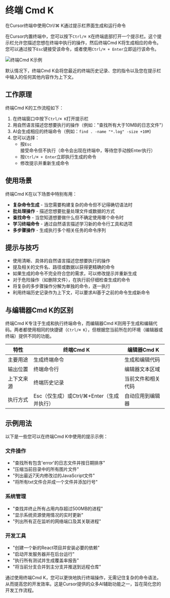 # 终端 Cmd K

在Cursor终端中使用Ctrl/⌘ K通过提示栏界面生成和运行命令

在Cursor内置终端中，您可以按下`Ctrl/⌘ K`在终端底部打开一个提示栏。这个提示栏允许您描述您想在终端中执行的操作，然后终端Cmd K将生成相应的命令。您可以通过按下`Esc`键接受该命令，或者使用`Ctrl/⌘ + Enter`立即运行该命令。

![终端Cmd K示例](https://mintlify.s3.us-west-1.amazonaws.com/cursor/images/cmdk/terminal-cmdk.png)

默认情况下，终端Cmd K会将您最近的终端历史记录、您的指令以及您在提示栏中输入的任何其他内容作为上下文。

## 工作原理

终端Cmd K的工作流程如下：

1. 在终端窗口中按下`Ctrl/⌘ K`打开提示栏
2. 用自然语言描述您想要执行的操作（例如："查找所有大于10MB的日志文件"）
3. AI会生成相应的终端命令（例如：`find . -name "*.log" -size +10M`）
4. 您可以选择：
   - 按`Esc`接受命令但不执行（命令会出现在终端中，等待您手动按Enter执行）
   - 按`Ctrl/⌘ + Enter`立即执行生成的命令
   - 修改提示并重新生成命令

## 使用场景

终端Cmd K在以下场景中特别有用：

- **复杂命令生成** - 当您需要构建复杂的命令但不记得确切语法时
- **批处理操作** - 描述您想要批量处理文件或数据的方式
- **查找命令** - 当您知道想要做什么但不确定使用哪个命令时
- **学习终端命令** - 通过自然语言描述学习新的命令行工具和选项
- **多步骤操作** - 生成执行多个相关任务的命令序列

## 提示与技巧

- 使用清晰、具体的自然语言描述您想要执行的操作
- 提及相关的文件名、路径或数据以获得更精确的命令
- 如果生成的命令不完全符合您的需求，可以修改提示并重新生成
- 对于危险操作（如删除文件），在执行前仔细检查生成的命令
- 将复杂的多步骤操作分解为单独的命令，逐一执行
- 利用终端历史记录作为上下文，可以要求AI基于之前的命令生成新命令

## 与编辑器Cmd K的区别

终端Cmd K专注于生成和执行终端命令，而编辑器Cmd K则用于生成和编辑代码。两者都使用相同的快捷键（`Ctrl/⌘ K`），但根据您当前所在的环境（编辑器或终端）提供不同的功能。

| 特性 | 终端Cmd K | 编辑器Cmd K |
|------|-----------|------------|
| 主要用途 | 生成终端命令 | 生成和编辑代码 |
| 输出位置 | 终端命令行 | 编辑器文本区域 |
| 上下文来源 | 终端历史记录 | 当前文件和相关代码 |
| 执行方式 | Esc（仅生成）或Ctrl/⌘+Enter（生成并执行） | 自动应用到编辑器 |

## 示例用法

以下是一些您可以在终端Cmd K中使用的提示示例：

### 文件操作

- "查找所有包含'error'的日志文件并按日期排序"
- "压缩当前目录中的所有图片文件"
- "列出最近7天内修改过的JavaScript文件"
- "将所有txt文件合并成一个文件并添加行号"

### 系统管理

- "查找并终止所有占用内存超过500MB的进程"
- "显示系统资源使用情况的实时更新"
- "列出所有正在监听的网络端口及其关联进程"

### 开发工具

- "创建一个新的React项目并安装必要的依赖"
- "启动开发服务器并在后台运行"
- "执行所有测试并生成覆盖率报告"
- "将当前分支合并到主分支并推送到远程仓库"

通过使用终端Cmd K，您可以更快地执行终端操作，无需记住复杂的命令语法，从而提高您的开发效率。这是Cursor提供的众多AI辅助功能之一，旨在简化您的开发工作流程。 